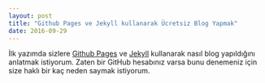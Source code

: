 ```yaml
---
layout: post
title: "Github Pages ve Jekyll kullanarak Ücretsiz Blog Yapmak"
date: 2016-09-29
---
```


İlk yazımda sizlere [Github Pages](https://pages.github.com) ve [Jekyll](http://jekyllrb.com) kullanarak nasıl blog yapıldığını anlatmak istiyorum. Zaten bir GitHub hesabınız varsa bunu denemeniz için size haklı bir kaç neden saymak istiyorum.
